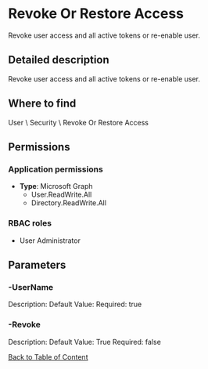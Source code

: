 # Revoke Or Restore Access

Revoke user access and all active tokens or re-enable user.

## Detailed description
Revoke user access and all active tokens or re-enable user.

## Where to find
User \ Security \ Revoke Or Restore Access

## Permissions
### Application permissions
- **Type**: Microsoft Graph
  - User.ReadWrite.All
  - Directory.ReadWrite.All

### RBAC roles
- User Administrator


## Parameters
### -UserName
Description: 
Default Value: 
Required: true

### -Revoke
Description: 
Default Value: True
Required: false


[Back to Table of Content](../../../README.md)

